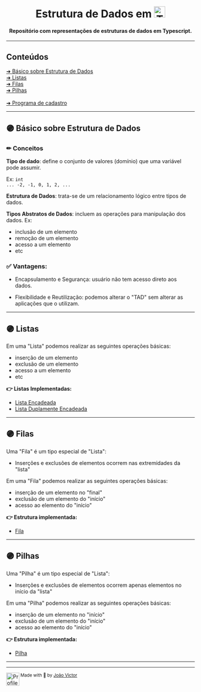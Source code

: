 <div align="center">
  <h1>Estrutura de Dados em <img src="https://cdn.jsdelivr.net/gh/devicons/devicon/icons/typescript/typescript-original.svg"  alt="Typescript" height=30/></h1>
  
  #### Repositório com representações de estruturas de dados em Typescript.
</div>

---

<h2 id="conteudos">Conteúdos</h2>

[➜ Básico sobre Estrutura de Dados](#purple_circle-básico-sobre-estrutura-de-dados)<br>
[➜ Listas](#purple_circle-listas)<br>
[➜ Filas](#purple_circle-filas)<br>
[➜ Pilhas](#purple_circle-pilhas)<br><br>
[➜ Programa de cadastro](#purple_circle-programa-de-cadastro)<br>


<hr>

## :purple_circle: Básico sobre Estrutura de Dados
### ✏ Conceitos
**Tipo de dado**: define o conjunto de valores (domínio) que uma variável pode assumir.

Ex: `int`<br/>
`
... -2, -1, 0, 1, 2, ...
`

**Estrutura de Dados**: trata-se de um relacionamento lógico entre tipos de dados.

**Tipos Abstratos de Dados**: incluem as operações para manipulação dos dados.
Ex:
- inclusão de um elemento
- remoção de um elemento
- acesso a um elemento
- etc

### ✅ Vantagens:
- Encapsulamento e Segurança: usuário não tem acesso direto aos dados.

- Flexibilidade e Reutilização: podemos alterar o "TAD" sem alterar as aplicações que o utilizam.

<hr>

## :purple_circle: Listas
Em uma "Lista" podemos realizar as seguintes operações básicas:
- inserção de um elemento
- exclusão de um elemento
- acesso a um elemento
- etc

**👉 Listas Implementadas:**
- [Lista Encadeada](./linked-list)
- [Lista Duplamente Encadeada](./double-linked-list)
<hr>

## :purple_circle: Filas
Uma "Fila" é um tipo especial de "Lista":
- Inserções e exclusões de elementos ocorrem nas extremidades da "lista"

Em uma "Fila" podemos realizar as seguintes operações básicas:
- inserção de um elemento no "final"
- exclusão de um elemento do "início"
- acesso ao elemento do "início"


**👉 Estrutura implementada:**
- [Fila](./queue)

<hr>

## :purple_circle: Pilhas
Uma "Pilha" é um tipo especial de "Lista":
- Inserções e exclusões de elementos ocorrem apenas elementos no início da "lista"

Em uma "Pilha" podemos realizar as seguintes operações básicas:
- inserção de um elemento no "início"
- exclusão de um elemento do "início"
- acesso ao elemento do "início"



**👉 Estrutura implementada:**
- [Pilha](./stack)

<hr>

---

<div>
  <img align="left" src="https://github.com/joaovictornsv.png" width=35 alt="Profile"/>
  <sub>Made with 💚 by <a href="https://github.com/joaovictornsv">João Victor</a></sub>
</div>
